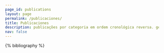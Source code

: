 ```yaml
---
page_id: publications
layout: page
permalink: /publicaciones/
title: Publicaciones
description: publicações por categoria em ordem cronológica reversa. gerado pelo jekyll-scholar.
nav: false
---
```


<!-- _pages/publications.md -->
<div class="publications">

{% bibliography %}

</div>
